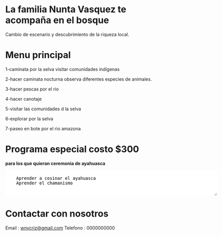 # La familia Nunta Vasquez te acompaña en el bosque

Cambio de escenario y descubrimiento de la riqueza local.

# Menu principal

1-caminata por la selva visitar comunidades indígenas

2-hacer caminata nocturna observa diferentes especies de animales.

3-hacer pescas por el rio

4-hacer canotaje

5-visitar las comunidades d la selva

6-explorar por la selva

7-paseo en bote por el rio amazona

# Programa especial costo $300 
**para los que quieran ceremonia de ayahuasca**

<textarea STYLE="border-style: none;" cols=80 rows=5>

	Aprender a cosinar el ayahuasca 
	Aprender el chamanismo

</textarea>

# Contactar con nosotros

Email : wnvcriz@gmail.com
Telefono : 0000000000
